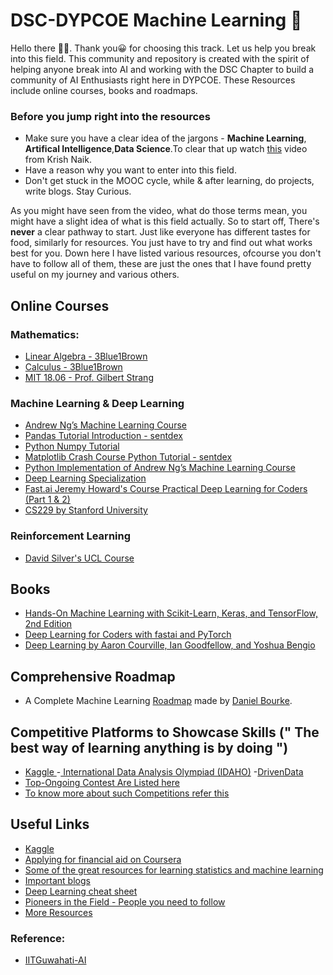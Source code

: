 # DSC-DYPCOE Machine Learning 🤖    

Hello there 👋🏼. Thank you😀 for choosing this track. Let us help you break into this field. This community and repository is created with the spirit of helping anyone break into AI and working with the DSC Chapter to build a community of AI Enthusiasts right here in DYPCOE. These Resources include online courses, books and roadmaps.

### Before you jump right into the resources
- Make sure you have a clear idea of the jargons - **Machine Learning**, **Artifical Intelligence**,**Data Science**.To clear that up watch [this](https://youtu.be/k2P_pHQDlp0) video from Krish Naik.
- Have a reason why you want to enter into this field.
- Don't get stuck in the MOOC cycle, while & after learning, do projects, write blogs. Stay Curious.

As you might have seen from the video, what do those terms mean, you might have a slight idea of what is this field actually. So to start off, There's **never** a clear pathway to start. Just like everyone has different tastes for food, similarly for resources. You just have to try and find out what works best for you. Down here I have listed various resources, ofcourse you don't have to follow all of them, these are just the ones that I have found pretty useful on my journey and various others.

## Online Courses
### Mathematics:
- [Linear Algebra - 3Blue1Brown](https://www.youtube.com/playlist?list=PL0-GT3co4r2y2YErbmuJw2L5tW4Ew2O5B)
- [Calculus - 3Blue1Brown](https://www.youtube.com/playlist?list=PL0-GT3co4r2wlh6UHTUeQsrf3mlS2lk6x) 
- [MIT 18.06 - Prof. Gilbert Strang](https://ocw.mit.edu/courses/mathematics/18-06-linear-algebra-spring-2010/) 
### Machine Learning & Deep Learning
- [Andrew Ng’s Machine Learning Course](https://www.coursera.org/learn/machine-learning)
- [Pandas Tutorial Introduction - sentdex](https://pythonprogramming.net/data-analysis-python-pandas-tutorial-introduction/)
- [Python Numpy Tutorial](http://cs231n.github.io/python-numpy-tutorial/)
- [Matplotlib Crash Course Python Tutorial - sentdex](https://pythonprogramming.net/matplotlib-python-3-basics-tutorial/)
- [Python Implementation of Andrew Ng’s Machine Learning Course](https://medium.com/analytics-vidhya/python-implementation-of-andrew-ngs-machine-learning-course-part-1-6b8dd1c73d80)
- [Deep Learning Specialization](https://www.coursera.org/specializations/deep-learning)
- [Fast.ai Jeremy Howard's Course Practical Deep Learning for Coders (Part 1 & 2)](https://course.fast.ai/)
- [CS229 by Stanford University](http://cs229.stanford.edu/)
### Reinforcement Learning
- [David Silver's UCL Course](https://www.youtube.com/playlist?list=PLqYmG7hTraZBKeNJ-JE_eyJHZ7XgBoAyb)

## Books
- [Hands-On Machine Learning with Scikit-Learn, Keras, and TensorFlow, 2nd Edition](https://www.oreilly.com/library/view/hands-on-machine-learning/9781492032632/)
- [Deep Learning for Coders with fastai and PyTorch](https://www.oreilly.com/library/view/deep-learning-for/9781492045519/)
- [Deep Learning by Aaron Courville, Ian Goodfellow, and Yoshua Bengio](https://www.deeplearningbook.org/)

## Comprehensive Roadmap
- A Complete Machine Learning [Roadmap](https://whimsical.com/CA7f3ykvXpnJ9Az32vYXva) made by [Daniel Bourke](https://twitter.com/mrdbourke).

## Competitive Platforms to Showcase Skills (" The best way of learning anything is by doing ")
- [Kaggle ](https://www.kaggle.com/)
-[ International Data Analysis Olympiad (IDAHO)](https://idao.world/)
-[DrivenData](https://www.drivendata.org/competitions/)
- [Top-Ongoing Contest Are Listed here](https://mlcontests.com/)
- [To know more about such Competitions refer this ](https://towardsdatascience.com/top-competitive-data-science-platforms-other-than-kaggle-2995e9dad93c)
## Useful Links
- [Kaggle](https://www.kaggle.com/)
- [Applying for financial aid on Coursera](https://learner.coursera.help/hc/en-us/articles/209819033-Apply-for-Financial-Aid-or-a-Scholarship)
- [Some of the great resources for learning statistics and machine learning](https://sgfin.github.io/learning-resources/)
- [Important blogs](https://stats385.github.io/blogs)
- [Deep Learning cheat sheet](https://stats385.github.io/cheat_sheet)
- [Pioneers in the Field - People you need to follow](https://stats385.github.io/personalities)
- [More Resources](https://github.com/ChristosChristofidis/awesome-deep-learning)


### Reference:
- [IITGuwahati-AI](https://github.com/IITGuwahati-AI/Learning-Content)
